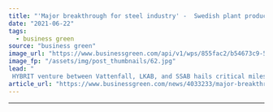 ```yaml
---
title: "'Major breakthrough for steel industry' -  Swedish plant produces sponge iron using hydrogen"
date: "2021-06-22"
tags: 
  - business green
source: "business green"
image_url: "https://www.businessgreen.com/api/v1/wps/855fac2/b54673c9-5697-4d02-9517-1b6dc43da41e/3/Hybrit-pilot-plant-green-hydrogen-steel-185x114.jpg"
image_fp: "/assets/img/post_thumbnails/62.jpg"
lead: "
 HYBRIT venture between Vattenfall, LKAB, and SSAB hails critical milestone on path to zero carbon steelmaking ..."
article_url: "https://www.businessgreen.com/news/4033233/major-breakthrough-steel-industry-swedish-plant-produces-sponge-iron-hydrogen"
---
```


---
